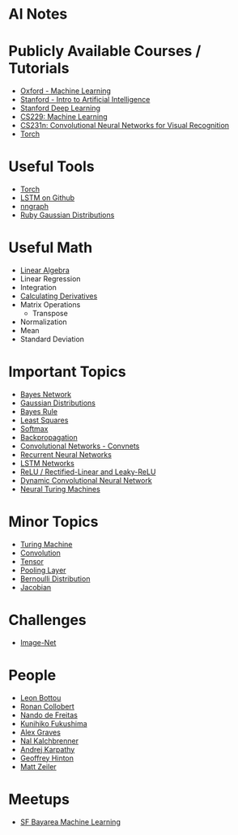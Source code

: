 AI Notes
==========

# Publicly Available Courses / Tutorials
* [Oxford - Machine Learning](https://www.cs.ox.ac.uk/people/nando.defreitas/machinelearning/)
* [Stanford - Intro to Artificial Intelligence](https://www.udacity.com/course/viewer#!/c-cs271/)
* [Stanford Deep Learning](http://ufldl.stanford.edu/tutorial/)
* [CS229: Machine Learning](http://cs229.stanford.edu/)
* [CS231n: Convolutional Neural Networks for Visual Recognition](http://cs231n.github.io/convolutional-networks/)
* [Torch](http://code.madbits.com/wiki/doku.php?id=tutorial_basics)

# Useful Tools
* [Torch](http://torch.ch/docs/getting-started.html)
* [LSTM on Github](https://github.com/wojzaremba/lstm)
* [nngraph](https://github.com/torch/nngraph)
* [Ruby Gaussian Distributions](https://github.com/clbustos/distribution)

# Useful Math
* [Linear Algebra](https://www.khanacademy.org/math/linear-algebra)
* Linear Regression
* Integration
* [Calculating Derivatives](https://www.khanacademy.org/math/differential-calculus/taking-derivatives/derivative_intro/v/calculus-derivatives-1)
* Matrix Operations
  * Transpose
* Normalization
* Mean 
* Standard Deviation

# Important Topics
* [Bayes Network](http://www.cs.ubc.ca/~murphyk/Bayes/bnintro.html)
* [Gaussian Distributions](https://en.wikipedia.org/wiki/Normal_distribution)
* [Bayes Rule](https://en.wikipedia.org/wiki/Bayes%27_rule)
* [Least Squares](https://en.wikipedia.org/wiki/Least_squares)
* [Softmax](http://ufldl.stanford.edu/tutorial/supervised/SoftmaxRegression/)
* [Backpropagation](https://en.wikipedia.org/wiki/Backpropagation)
* [Convolutional Networks - Convnets](https://www.youtube.com/watch?v=W9_SNGymRwo)
* [Recurrent Neural Networks](http://karpathy.github.io/2015/05/21/rnn-effectiveness/)
* [LSTM Networks](http://deeplearning.net/tutorial/lstm.html)
* [ReLU / Rectified-Linear and Leaky-ReLU](http://caffe.berkeleyvision.org/tutorial/layers.html)
* [Dynamic Convolutional Neural Network](http://nal.co/DCNN)
* [Neural Turing Machines](http://arxiv.org/pdf/1410.5401v2.pdf)

# Minor Topics
* [Turing Machine](https://en.wikipedia.org/wiki/Turing_machine_examples)
* [Convolution](https://en.wikipedia.org/wiki/Convolution)
* [Tensor](https://en.wikipedia.org/wiki/Tensor)
* [Pooling Layer](https://en.wikipedia.org/wiki/Convolutional_neural_network#Pooling_layer)
* [Bernoulli Distribution](https://en.wikipedia.org/wiki/Bernoulli_distribution)
* [Jacobian](https://en.wikipedia.org/wiki/Jacobian_matrix_and_determinant)

# Challenges
* [Image-Net](http://image-net.org/challenges/LSVRC/2015/index) 

# People
* [Leon Bottou](http://leon.bottou.org/)
* [Ronan Collobert](http://ronan.collobert.com/)
* [Nando de Freitas](http://www.cs.ubc.ca/~nando/)
* [Kunihiko Fukushima](http://personalpage.flsi.or.jp/fukushima/index-e.html)
* [Alex Graves](http://www.cs.toronto.edu/~graves/)
* [Nal Kalchbrenner](http://nal.co/)
* [Andrej Karpathy](http://cs.stanford.edu/people/karpathy/)
* [Geoffrey Hinton](http://www.cs.toronto.edu/~hinton/)
* [Matt Zeiler](http://www.matthewzeiler.com/)

# Meetups
* [SF Bayarea Machine Learning](http://www.meetup.com/SF-Bayarea-Machine-Learning)

